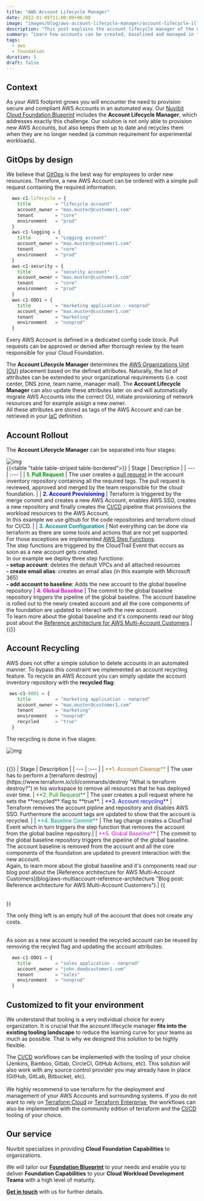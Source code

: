 ```yaml
---
title: "AWS Account Lifecycle Manager"
date: 2022-01-05T11:00:00+06:00
image: "images/blog/aws-account-lifecycle-manager/account-lifecycle-illustration.png"
description: "This post explains the account lifecycle manager of the nuvibit foundation blueprint."
summary: "Learn how accounts can be created, baselined and managed in the nuvibit cloud foundation blueprint."
tags:
  - aws
  - foundation
duration: 5
draft: false
---
```

## Context

As your AWS footprint grows you will encounter the need to provision secure and compliant AWS Accounts in an automated way.
Our [Nuvibit Cloud Foundation Blueprint](products/foundation-blueprint "Foundation Blueprint product page") includes the **Account Lifecycle Manager**, which addresses exactly this challenge. Our solution is not only able to provision new AWS Accounts, but also keeps them up to date and recycles them when they are no longer needed (a common requirement for experimental workloads).

## GitOps by design
We believe that [GitOps](faq/#gitops 'What is GitOps?') is the best way for employees to order new resources. Therefore, a new AWS Account can be ordered with a simple pull request containing the required information.

```terraform {linenos=table,hl_lines=[],linenostart=50}
  aws-c1-lifecycle = {
    title         = "lifecycle account"
    account_owner = "max.muster@customer1.com"
    tenant        = "core"
    environment   = "prod"
  }
  aws-c1-logging = {
    title         = "Logging account"
    account_owner = "max.muster@customer1.com"
    tenant        = "core"
    environment   = "prod"
  }
  aws-c1-security = {
    title         = "security account"
    account_owner = "max.muster@customer1.com"
    tenant        = "core"
    environment   = "prod"
  }
  aws-c1-OOO1 = {
    title         = "marketing application - nonprod"
    account_owner = "max.muster@customer1.com"
    tenant        = "marketing"
    environment   = "nonprod"
  }
```

Every AWS Account is defined in a dedicated config code block.
Pull requests can be approved or denied after thorough review by the team responsible for your Cloud Foundation.

The **Account Lifecycle Manager** determines the [AWS Organizations Unit (OU)](https://docs.aws.amazon.com/organizations/latest/userguide/orgs_manage_ous.html) placement based on the defined attributes.
Naturally, the list of attributes can be extended to your organizational requirements (i.e. cost center, DNS zone, team name, manager mail).
The **Account Lifecycle Manager** can also update these attributes later on and will automatically migrate AWS Accounts into the correct OU, initiate provisioning of network resources and for example assign a new owner.<br/>
All these attributes are stored as tags of the AWS Account and can be retrieved in your [IaC](faq/#iac 'What is Infrastructure as Code?') definition.

## Account Rollout

The **Account Lifecycle Manager** can be separated into four stages:

![img](images/blog/aws-account-lifecycle-manager/rollout-diag-highres.png)
<br/>
{{<table "table table-striped table-bordered">}}
| Stage | Description |
| ---   | :---  |
| <span style="color: #009900">**1. Pull Request**</span> | The user creates a [pull request](https://docs.github.com/en/pull-requests/collaborating-with-pull-requests/proposing-changes-to-your-work-with-pull-requests/about-pull-requests) in the account inventory repository containing all the required tags. The pull request is reviewed, approved and merged by the team responsible for the cloud foundation. |
| <span style="color: #0008FF">**2. Account Provisioning**</span> | Terraform is triggered by the merge commit and creates a new AWS Account, enables AWS SSO, creates a new repository and finally creates the [CI/CD](faq/#cicd 'What is CI/CD?') pipeline that provisions the workload resources to the AWS Account. <br/> In this example we use github for the code repositories and terraform cloud for CI/CD. |
| <span style="color: #009999">**3. Account Configuration**</span> | Not everything can be done via terraform as there are some tools and actions that are not yet supported. For those exceptions we implemented [AWS Step Functions](https://aws.amazon.com/step-functions/?step-functions.sort-by=item.additionalFields.postDateTime&step-functions.sort-order=desc). <br/>The step functions are triggered by the CloudTrail Event that occurs as soon as a new account gets created. <br/>In our example we deploy three step functions: <br/>**- setup account**: deletes the default VPCs and all attached resources<br/>**- create email alias**: creates an email alias (in this example with Microsoft 365)<br/>**- add account to baseline**: Adds the new account to the global baseline repository
| <span style="color: #FF00FF">**4. Global Baseline**</span> | The commit to the global baseline repository triggers the pipeline of the global baseline. The account baseline is rolled out to the newly created account and all the core components of the foundation are updated to interact with the new account.<br/>To learn more about the global baseline and it's components read our blog post about the [Reference architecture for AWS Multi-Account Customers](blog/aws-multiaccount-reference-architecture).|
{{</table>}}
<br/>

## Account Recycling
AWS does not offer a simple solution to delete accounts in an automated manner. To bypass this constraint we implemented an account recycling feature.
To recycle an AWS Account you can simply update the account inventory repository with the **recycled flag**:

```terraform {linenos=table,hl_lines=[6],linenostart=50}
 aws-c1-0001 = {
    title         = "marketing application - nonprod"
    account_owner = "max.muster@customer1.com"
    tenant        = "marketing"
    environment   = "nonprod"
    recycled      = "true"
  }
```

The recycling is done in five stages:


![img](images/blog/aws-account-lifecycle-manager/recycling-diag-highres.png)

<br/>
{{<table "table table-striped table-bordered">}}
| Stage | Description |
| ---   | :---  |
| <span style="color: #CC6600">**1. Account Cleanup**</span> | The user has to perform a [terraform destroy](https://www.terraform.io/cli/commands/destroy "What is terraform destroy?") in his workspace to remove all resources that he has deployed over time.
| <span style="color: #009900">**2. Pull Request**</span> | The user creates a pull request where he sets the **recycled** flag to **true**.
| <span style="color: #0008FF">**3. Account recycling**</span> | Terraform removes the account pipline and repository and disables AWS SSO. Furthermore the account tags are updated to show that the account is recycled. |
| <span style="color: #009999">**4. Baseline Commit**</span> | The tag change creates a CloutTrail Event which in turn triggers the step function that removes the account from the global basline repository.|
| <span style="color: #FF00FF">**5. Global Baseline**</span> | The commit to the global baseline repository triggers the pipeline of the global baseline. The account baseline is removed from the account and all the core components of the foundation are updated to prevent interaction with the new account.<br/>Again, to learn more about the global baseline and it's components read our blog post about the [Reference architecture for AWS Multi-Account Customers](blog/aws-multiaccount-reference-architecture "Blog post: Reference architecture for AWS Multi-Account Customers").|
{{</table>}}
<br/>

The only thing left is an empty hull of the account that does not create any costs.<br/><br/>

As soon as a new account is needed the recycled account can be reused by removing the recyled flag and updating the account attributes:

```terraform {linenos=table,hl_lines=[],linenostart=50}
  aws-c1-OOO1 = {
    title         = "sales application - nonprod"
    account_owner = "john.doe@customer1.com"
    tenant        = "sales"
    environment   = "nonprod"
  }
```

## Customized to fit your environment
We understand that tooling is a very individual choice for every organization. It is crucial that the account lifecycle manager **fits into the existing tooling landscape** to reduce the learning curve for your teams as much as possible.
That is why we designed this solution to be highly flexible.<br/>

The [CI/CD](faq/#cicd 'What is CI/CD?') workflows can be implemented with the tooling of your choice (Jenkins, Bamboo, Gitlab, CircleCI, GitHub Actions, etc). This solution will also work with any source control provider you may already have in place (GitHub, GitLab, Bitbucket, etc).<br/><br/>
We highly recommend to use terraform for the deployment and management of your AWS Accounts and surrounding systems.
If you do not want to rely on [Terraform Cloud](https://www.terraform.io/cloud) or [Terraform Enterprise](https://www.terraform.io/enterprise), the workflows can also be implemented with the community edition of terraform and the [CI/CD](faq/#cicd 'What is CI/CD?') tooling of your choice.

## Our service

Nuvibit specializes in providing **Cloud Foundation Capabilities** to organizations.

We will tailor our **[Foundation Blueprint](products/foundation-blueprint "Foundation Blueprint product page")** to your needs and enable you to deliver **Foundation Capabilities** to your **Cloud Workload Development Teams** with a high level of maturity.

**[Get in touch](/contact/ 'Contact us for more information!')** with us for further details.
